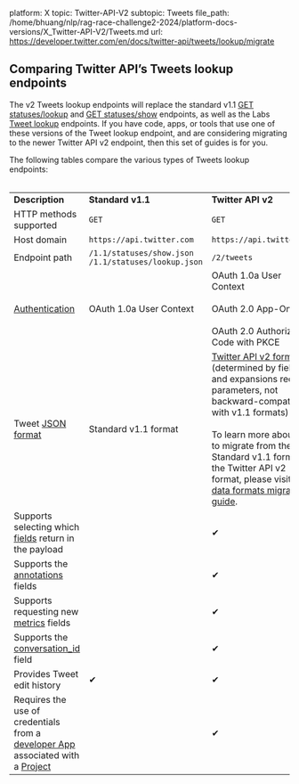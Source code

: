 platform: X
topic: Twitter-API-V2
subtopic: Tweets
file_path: /home/bhuang/nlp/rag-race-challenge2-2024/platform-docs-versions/X_Twitter-API-V2/Tweets.md
url: https://developer.twitter.com/en/docs/twitter-api/tweets/lookup/migrate


## Comparing Twitter API’s Tweets lookup endpoints

The v2 Tweets lookup endpoints will replace the standard v1.1 [GET statuses/lookup](https://developer.twitter.com/en/docs/twitter-api/v1/tweets/post-and-engage/api-reference/get-statuses-lookup) and [GET statuses/show](https://developer.twitter.com/en/docs/twitter-api/v1/tweets/post-and-engage/api-reference/get-statuses-show-id) endpoints, as well as the Labs [Tweet lookup](https://developer.twitter.com/en/docs/labs/tweets-and-users) endpoints. If you have code, apps, or tools that use one of these versions of the Tweet lookup endpoint, and are considering migrating to the newer Twitter API v2 endpoint, then this set of guides is for you. 

The following tables compare the various types of Tweets lookup endpoints:  
 

|     |     |     |
| --- | --- | --- |
| **Description** | **Standard v1.1** | **Twitter API v2** |
| HTTP methods supported | `GET` | `GET` |
| Host domain | `https://api.twitter.com` | `https://api.twitter.com` |
| Endpoint path | `/1.1/statuses/show.json` `/1.1/statuses/lookup.json` | `/2/tweets` |
| [Authentication](https://developer.twitter.com/en/docs/authentication) | OAuth 1.0a User Context | OAuth 1.0a User Context<br><br>OAuth 2.0 App-Only<br><br>OAuth 2.0 Authorization Code with PKCE |
| Tweet [JSON format](https://developer.twitter.com/en/docs/twitter-api/data-dictionary/introduction) | Standard v1.1 format | [Twitter API v2 format](https://developer.twitter.com/content/developer-twitter/en/docs/twitter-api/data-dictionary) (determined by fields and expansions request parameters, not backward-compatible with v1.1 formats)<br><br>To learn more about how to migrate from the Standard v1.1 format to the Twitter API v2 format, please visit our [data formats migration guide](https://developer.twitter.com/en/docs/twitter-api/migrate/data-formats). |
| Supports selecting which [fields](https://developer.twitter.com/en/docs/twitter-api/data-dictionary) return in the payload |     | ✔   |
| Supports the [annotations](https://developer.twitter.com/en/docs/twitter-api/annotations) fields |     | ✔   |
| Supports requesting new [metrics](https://developer.twitter.com/en/docs/twitter-api/metrics) fields |     | ✔   |
| Supports the [conversation\_id](https://developer.twitter.com/en/docs/twitter-api/conversation-id) field |     | ✔   |
| Provides Tweet edit history | ✔   | ✔   |
| Requires the use of credentials from a [developer App](https://developer.twitter.com/en/docs/apps) associated with a [Project](https://developer.twitter.com/en/docs/projects) |     | ✔   |